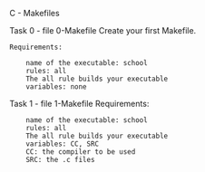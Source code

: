 C - Makefiles

Task 0 - file 0-Makefile
	Create your first Makefile.

	Requirements:

		name of the executable: school
		rules: all
		The all rule builds your executable
		variables: none

Task 1 - file 1-Makefile
	Requirements:

		name of the executable: school
		rules: all
		The all rule builds your executable
		variables: CC, SRC
		CC: the compiler to be used
		SRC: the .c files


